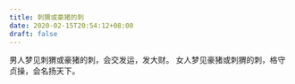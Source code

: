 ```yaml
---
title: 刺猬或豪猪的刺
date: 2020-02-15T20:54:12+08:00
draft: false
---
```


男人梦见刺猬或豪猪的刺，会交发运，发大财。
女人梦见豪猪或刺猬的刺，格守贞操，会名扬天下。